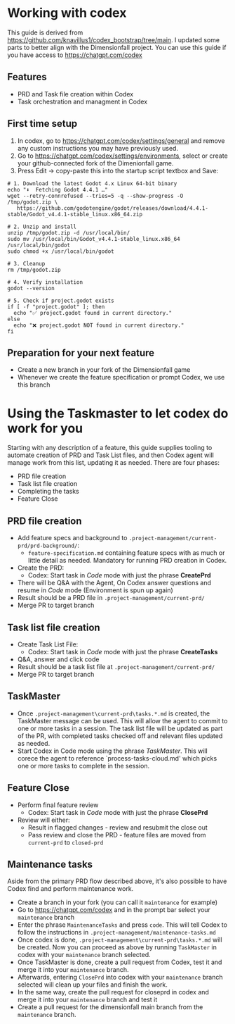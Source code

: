 # Working with codex

This guide is derived from https://github.com/knavillus1/codex_bootstrap/tree/main. I updated some parts to better align with the Dimensionfall project.
You can use this guide if you have access to https://chatgpt.com/codex

## Features

- PRD and Task file creation within Codex
- Task orchestration and managment in Codex

## First time setup
1. In codex, go to https://chatgpt.com/codex/settings/general and remove any custom instructions you may have previously used.
2. Go to https://chatgpt.com/codex/settings/environments, select or create your github-connected fork of the Dimenionfall game.
3. Press Edit -> copy-paste this into the startup script textbox and Save:
```
# 1. Download the latest Godot 4.x Linux 64-bit binary
echo "⬇️  Fetching Godot 4.4.1 …"
wget --retry-connrefused --tries=5 -q --show-progress -O /tmp/godot.zip \
   https://github.com/godotengine/godot/releases/download/4.4.1-stable/Godot_v4.4.1-stable_linux.x86_64.zip

# 2. Unzip and install
unzip /tmp/godot.zip -d /usr/local/bin/
sudo mv /usr/local/bin/Godot_v4.4.1-stable_linux.x86_64 /usr/local/bin/godot
sudo chmod +x /usr/local/bin/godot

# 3. Cleanup
rm /tmp/godot.zip

# 4. Verify installation
godot --version

# 5. Check if project.godot exists
if [ -f "project.godot" ]; then
  echo "✅ project.godot found in current directory."
else
  echo "❌ project.godot NOT found in current directory."
fi

```

## Preparation for your next feature
- Create a new branch in your fork of the Dimensionfall game
- Whenever we create the feature specification or prompt Codex, we use this branch

# Using the Taskmaster to let codex do work for you
Starting with any description of a feature, this guide supplies tooling to automate creation of PRD and Task List files, and then Codex agent will manage work from this list, updating it as needed. There are four phases:
- PRD file creation
- Task list file creation
- Completing the tasks
- Feature Close

## PRD file creation
- Add feature specs and background to `.project-management/current-prd/prd-background/`:
    - `feature-specification.md` containing feature specs with as much or little detail as needed.  Mandatory for running PRD creation in Codex.
- Create the PRD:
    - Codex: Start task in *Code* mode with just the phrase **CreatePrd**
- There will be Q&A with the Agent, On Codex answer questions and resume in *Code* mode (Environment is spun up again)
- Result should be a PRD file in `.project-management/current-prd/`
- Merge PR to target branch

## Task list file creation
- Create Task List File:
    - Codex: Start task in *Code* mode with just the phrase **CreateTasks**
- Q&A, answer and click code
- Result should be a task list file at `.project-management/current-prd/`
- Merge PR to target branch

## TaskMaster

- Once `.project-management\current-prd\tasks.*.md` is created, the TaskMaster message can be used.  This will allow the agent to commit to one or more tasks in a session.  The task list file will be updated as part of the PR, with completed tasks checked off and relevant files updated as needed.
- Start Codex in Code mode using the phrase *TaskMaster*.  This will corece the agent to reference `process-tasks-cloud.md' which picks one or more tasks to complete in the session.

## Feature Close
- Perform final feature review
    - Codex: Start task in *Code* mode with just the phrase **ClosePrd**
- Review will either:
    - Result in flagged changes - review and resubmit the close out
    - Pass review and close the PRD - feature files are moved from `current-prd` to `closed-prd`

## Maintenance tasks
Aside from the primary PRD flow described above, it's also possible to have Codex find and perform maintenance work. 
- Create a branch in your fork (you can call it `maintenance` for example)
- Go to https://chatgpt.com/codex and in the prompt bar select your `maintenance` branch
- Enter the phrase `MaintenanceTasks` and press `code`. This will tell Codex to follow the instructions in `.project-management/maintenance-tasks.md`
- Once codex is done, `.project-management\current-prd\tasks.*.md` will be created. Now you can proceed as above by running `TaskMaster` in codex with your `maintenance` branch selected.
- Once TaskMaster is done, create a pull request from Codex, test it and merge it into your `maintenance` branch.
- Afterwards, entering `ClosePrd` into codex with your `maintenance` branch selected will clean up your files and finish the work.
- In the same way, create the pull request for closeprd in codex and merge it into your `maintenance` branch and test it
- Create a pull request for the dimensionfall main branch from the `maintenance` branch.
